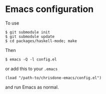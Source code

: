 # Emacs configuration

To use

    $ git submodule init
    $ git submodule update
    $ cd packages/haskell-mode; make

Then

    $ emacs -Q -l config.el

or add this to your `.emacs`

    (load "/path-to/chrisdone-emacs/config.el")

and run Emacs as normal.
